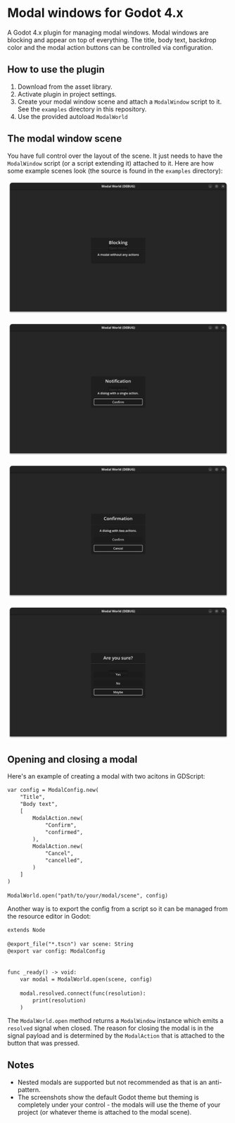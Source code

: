 # Modal windows for Godot 4.x

A Godot 4.x plugin for managing modal windows. Modal windows are blocking and appear on top of everything. The title, body text, backdrop color and the modal action buttons can be controlled via configuration.

## How to use the plugin

1. Download from the asset library.
1. Activate plugin in project settings.
1. Create your modal window scene and attach a `ModalWindow` script to it. See the `examples` directory in this repository.
1. Use the provided autoload `ModalWorld`

## The modal window scene

You have full control over the layout of the scene. It just needs to have the `ModalWindow` script (or a script extending it) attached to it. Here are how some example scenes look (the source is found in the `examples` directory):

![Blocking](/media/screenshot-blocking.png)

![Confirmation](/media/screenshot-notification.png)

![Notification](/media/screenshot-confirmation.png)

![Three button](/media/screenshot-three-button.png)

## Opening and closing a modal

Here's an example of creating a modal with two acitons in GDScript:

```GDScript
var config = ModalConfig.new(
    "Title",
    "Body text",
    [
        ModalAction.new(
            "Confirm",
            "confirmed",
        ),
        ModalAction.new(
            "Cancel",
            "cancelled",
        )
    ]
)

ModalWorld.open("path/to/your/modal/scene", config)
```

Another way is to export the config from a script so it can be managed from the resource editor in Godot:

```GDScript
extends Node

@export_file("*.tscn") var scene: String
@export var config: ModalConfig


func _ready() -> void:
    var modal = ModalWorld.open(scene, config)

    modal.resolved.connect(func(resolution):
        print(resolution)
    )
```

The `ModalWorld.open` method returns a `ModalWindow` instance which emits a `resolved` signal when closed. The reason for closing the modal is in the signal payload and is determined by the `ModalAction` that is attached to the button that was pressed.

## Notes

- Nested modals are supported but not recommended as that is an anti-pattern.
- The screenshots show the default Godot theme but theming is completely under your control - the modals will use the theme of your project (or whatever theme is attached to the modal scene).
